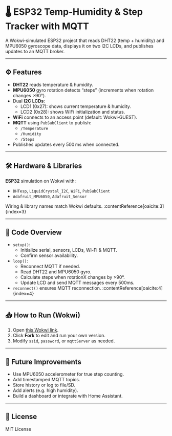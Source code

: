 # 🌡️ ESP32 Temp‑Humidity & Step Tracker with MQTT

A Wokwi-simulated ESP32 project that reads DHT22 (temp + humidity) and MPU6050 gyroscope data, displays it on two I2C LCDs, and publishes updates to an MQTT broker.

---

## ⚙️ Features

- **DHT22** reads temperature & humidity.
- **MPU6050** gyro rotation detects “steps” (increments when rotation changes >90°).
- Dual **I2C LCDs**:
  - LCD1 (0x27): shows current temperature & humidity.
  - LCD2 (0x28): shows WiFi initialization and status.
- **WiFi** connects to an access point (default: Wokwi‑GUEST).
- **MQTT** using `PubSubClient` to publish:
  - `/Temperature`
  - `/Humidity`
  - `/Steps`
- Publishes updates every 500 ms when connected.

---

## 🛠️ Hardware & Libraries

**ESP32** simulation on Wokwi with:
- `DHTesp`, `LiquidCrystal_I2C`, `WiFi`, `PubSubClient`
- `Adafruit_MPU6050`, `Adafruit_Sensor`

Wiring & library names match Wokwi defaults. :contentReference[oaicite:3]{index=3}

---

## 🧩 Code Overview

- `setup()`:
  - Initialize serial, sensors, LCDs, Wi-Fi & MQTT.
  - Confirm sensor availability.
- `loop()`:
  - Reconnect MQTT if needed.
  - Read DHT22 and MPU6050 gyro.
  - Calculate steps when rotationX changes by >90°.
  - Update LCD and send MQTT messages every 500ms.
- `reconnect()` ensures MQTT reconnection. :contentReference[oaicite:4]{index=4}

---

## 📥 How to Run (Wokwi)

1. Open [this Wokwi link](https://wokwi.com/projects/387707585216871425).
2. Click **Fork** to edit and run your own version.
3. Modify `ssid`, `password`, or `mqttServer` as needed.

---

## 🚀 Future Improvements

- Use MPU6050 accelerometer for true step counting.
- Add timestamped MQTT topics.
- Store history or log to file/SD.
- Add alerts (e.g. high humidity).
- Build a dashboard or integrate with Home Assistant.

---

## 📄 License

MIT License
